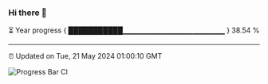 ### Hi there 👋

⏳ Year progress { ███████████▁▁▁▁▁▁▁▁▁▁▁▁▁▁▁▁▁▁▁ } 38.54 %

---

⏰ Updated on Tue, 21 May 2024 01:00:10 GMT

![Progress Bar CI](https://github.com/JuvenileQ/Progress-Bar-CI/workflows/main/badge.svg)
